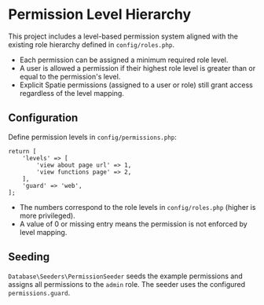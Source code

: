 # Permission Level Hierarchy

This project includes a level-based permission system aligned with the existing role hierarchy defined in `config/roles.php`.

- Each permission can be assigned a minimum required role level.
- A user is allowed a permission if their highest role level is greater than or equal to the permission's level.
- Explicit Spatie permissions (assigned to a user or role) still grant access regardless of the level mapping.

## Configuration

Define permission levels in `config/permissions.php`:

```
return [
    'levels' => [
        'view about page url' => 1,
        'view functions page' => 2,
    ],
    'guard' => 'web',
];
```

- The numbers correspond to the role levels in `config/roles.php` (higher is more privileged).
- A value of 0 or missing entry means the permission is not enforced by level mapping.

## Seeding

`Database\Seeders\PermissionSeeder` seeds the example permissions and assigns all permissions to the `admin` role. The seeder uses the configured `permissions.guard`.
